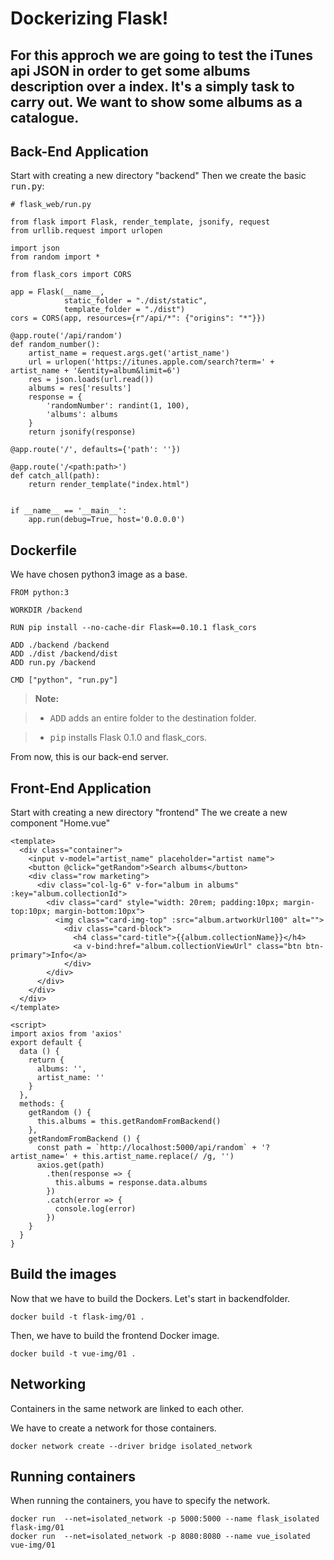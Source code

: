 
Dockerizing Flask!
===================

For this approch we are going to test the iTunes api JSON in order to get some albums description over a index. It's a simply task to carry out. We want to show some albums as a catalogue.
----------


Back-End Application
-------------

Start with creating a new directory "backend"
Then we create the basic <kbd>run.py</kbd>:

```
# flask_web/run.py

from flask import Flask, render_template, jsonify, request
from urllib.request import urlopen

import json
from random import *

from flask_cors import CORS

app = Flask(__name__,
            static_folder = "./dist/static",
            template_folder = "./dist")
cors = CORS(app, resources={r"/api/*": {"origins": "*"}})

@app.route('/api/random')
def random_number():
	artist_name = request.args.get('artist_name')
	url = urlopen('https://itunes.apple.com/search?term=' + artist_name + '&entity=album&limit=6')
	res = json.loads(url.read())
	albums = res['results']
	response = {
		'randomNumber': randint(1, 100),
		'albums': albums
	}
	return jsonify(response)

@app.route('/', defaults={'path': ''})

@app.route('/<path:path>')
def catch_all(path):
    return render_template("index.html")


if __name__ == '__main__':
	app.run(debug=True, host='0.0.0.0')
```



Dockerfile
-------------
We have chosen python3 image as a base.

```
FROM python:3

WORKDIR /backend

RUN pip install --no-cache-dir Flask==0.10.1 flask_cors

ADD ./backend /backend
ADD ./dist /backend/dist
ADD run.py /backend

CMD ["python", "run.py"]
```


> **Note:**

> - <kbd>ADD</kbd> adds an entire folder to the destination folder.

> - <kbd>pip</kbd> installs  Flask 0.1.0 and flask_cors.


From now, this is our back-end server.


Front-End Application
-------------
Start with creating a new directory "frontend"
The we create a new component "Home.vue"

```
<template>
  <div class="container">
    <input v-model="artist_name" placeholder="artist name">
    <button @click="getRandom">Search albums</button>
    <div class="row marketing">
      <div class="col-lg-6" v-for="album in albums" :key="album.collectionId">
        <div class="card" style="width: 20rem; padding:10px; margin-top:10px; margin-bottom:10px">
          <img class="card-img-top" :src="album.artworkUrl100" alt="">
            <div class="card-block">
              <h4 class="card-title">{{album.collectionName}}</h4>
              <a v-bind:href="album.collectionViewUrl" class="btn btn-primary">Info</a>
            </div>
        </div>
      </div>
    </div>
  </div>
</template>

<script>
import axios from 'axios'
export default {
  data () {
    return {
      albums: '',
      artist_name: ''
    }
  },
  methods: {
    getRandom () {
      this.albums = this.getRandomFromBackend()
    },
    getRandomFromBackend () {
      const path = `http://localhost:5000/api/random` + '?artist_name=' + this.artist_name.replace(/ /g, '')
      axios.get(path)
        .then(response => {
          this.albums = response.data.albums
        })
        .catch(error => {
          console.log(error)
        })
    }
  }
}
```


Build the images
-------------
Now that we have to build the Dockers. Let's start in backendfolder. 
```
docker build -t flask-img/01 .
```
Then, we have to build the frontend Docker image.
```
docker build -t vue-img/01 .
```

Networking
-------------
Containers in the same network are linked to each other.

We have to create a network for those containers.
```
docker network create --driver bridge isolated_network
```

Running containers
-------------
When running the containers, you have to specify the network.
```
docker run  --net=isolated_network -p 5000:5000 --name flask_isolated flask-img/01
docker run  --net=isolated_network -p 8080:8080 --name vue_isolated vue-img/01
